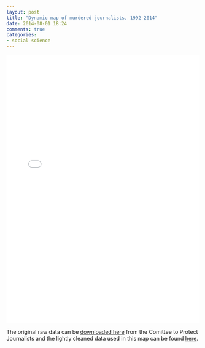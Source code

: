 ```yaml
---
layout: post
title: "Dynamic map of murdered journalists, 1992-2014"
date: 2014-08-01 18:24
comments: true
categories:
- social science
---
```


<iframe width='100%' height='700' frameborder='0' src='//jmrphy.cartodb.com/viz/324a04fe-1a35-11e4-8f79-0e73339ffa50/embed_map?title=true&description=true&search=false&shareable=true&cartodb_logo=true&layer_selector=false&legends=false&scrollwheel=true&fullscreen=true&sublayer_options=1&sql=SELECT%20*%20FROM%20cleaned_data_table%20WHERE%20type_of_death%20IN%20(%27Murder%27)%20AND%20type_of_death%20IS%20NOT%20NULL&zoom=2&center_lat=37.85750715625203&center_lon=18.28125' allowfullscreen webkitallowfullscreen mozallowfullscreen oallowfullscreen msallowfullscreen></iframe>

The original raw data can be [downloaded here](http://www.cpj.org/killed/cpj-database.xls) from the Comittee to Protect Journalists and the lightly cleaned data used in this map can be found [here](https://jmrphy.cartodb.com/tables/cpj_data/public/table).

<br><br><br><br><br><br>